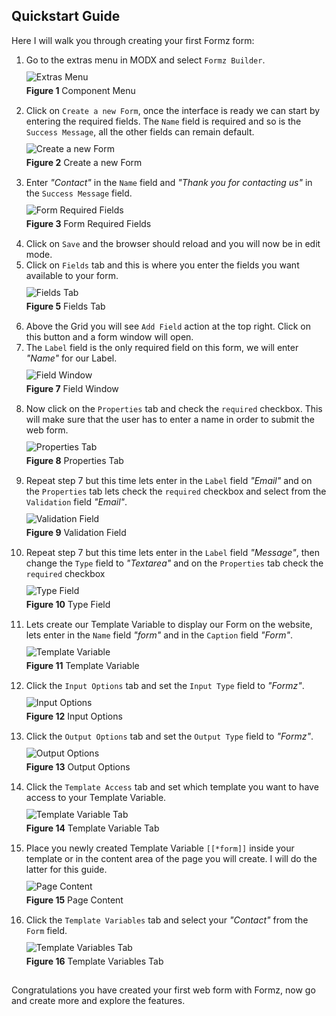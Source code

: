 <style>
.figure { padding: 10px 0 15px }
.figure img { padding: 0 0 5px; height: auto; max-width: 100% }
</style>
## Quickstart Guide
Here I will walk you through creating your first Formz form:

1. Go to the extras menu in MODX and select `Formz Builder`.<div class="figure" id="figure-2-1">![Extras Menu](images/ch2_quickstart_step1.png)<br/>**Figure 1** Component Menu</div>
2. Click on `Create a new Form`, once the interface is ready we can start by entering the required fields. The `Name` field is required and so is the `Success Message`, all the other fields can remain default.<div class="figure" id="figure-2-2">![Create a new Form](images/ch2_quickstart_step2.png)<br/>**Figure 2** Create a new Form</div>
3. Enter *"Contact"* in the `Name` field and *"Thank you for contacting us"* in the `Success Message` field.<div class="figure" id="figure-2-3">![Form Required Fields](images/ch2_quickstart_step3.png)<br/>**Figure 3** Form Required Fields</div>
4. Click on `Save` and the browser should reload and you will now be in edit mode.
5. Click on `Fields` tab and this is where you enter the fields you want available to your form.<div class="figure" id="figure-2-5">![Fields Tab](images/ch2_quickstart_step5.png)<br/>**Figure 5** Fields Tab</div>
6. Above the Grid you will see `Add Field` action at the top right. Click on this button and a form window will open.
7. The `Label` field is the only required field on this form, we will enter *"Name"* for our Label.<div class="figure" id="figure-2-7">![Field Window](images/ch2_quickstart_step7.png)<br/>**Figure 7** Field Window
8. Now click on the `Properties` tab and check the `required` checkbox. This will make sure that the user has to enter a name in order to submit the web form.<div class="figure" id="figure-2-8">![Properties Tab](images/ch2_quickstart_step8.png)<br/>**Figure 8** Properties Tab
9. Repeat step 7 but this time lets enter in the `Label` field *"Email"* and on the `Properties` tab lets check the `required` checkbox and select from the `Validation` field *"Email"*.<div class="figure" id="figure-2-9">![Validation Field](images/ch2_quickstart_step9.png)<br/>**Figure 9** Validation Field
10. Repeat step 7 but this time lets enter in the `Label` field *"Message"*, then change the `Type` field to *"Textarea"* and on the `Properties` tab check the `required` checkbox<div class="figure" id="figure-2-10">![Type Field](images/ch2_quickstart_step10.png)<br/>**Figure 10** Type Field
11. Lets create our Template Variable to display our Form on the website, lets enter in the `Name` field *"form"* and in the `Caption` field *"Form"*.<div class="figure" id="figure-2-11">![Template Variable](images/ch2_quickstart_step11.png)<br/>**Figure 11** Template Variable
12. Click the `Input Options` tab and set the `Input Type` field to *"Formz"*.<div class="figure" id="figure-2-12">![Input Options](images/ch2_quickstart_step12.png)<br/>**Figure 12** Input Options
13. Click the `Output Options` tab and set the `Output Type` field to *"Formz"*.<div class="figure" id="figure-2-13">![Output Options](images/ch2_quickstart_step13.png)<br/>**Figure 13** Output Options
14. Click the `Template Access` tab and set which template you want to have access to your Template Variable.<div class="figure" id="figure-2-14">![Template Variable Tab](images/ch2_quickstart_step14.png)<br/>**Figure 14** Template Variable Tab
15. Place you newly created Template Variable `[[*form]]` inside your template or in the content area of the page you will create. I will do the latter for this guide.<div class="figure" id="figure-2-15">![Page Content](images/ch2_quickstart_step15.png)<br/>**Figure 15** Page Content
16. Click the `Template Variables` tab and select your *"Contact"* from the `Form` field.<div class="figure" id="figure-2-16">![Template Variables Tab](images/ch2_quickstart_step16.png)<br/>**Figure 16** Template Variables Tab

Congratulations you have created your first web form with Formz, now go and create more and explore the features.
